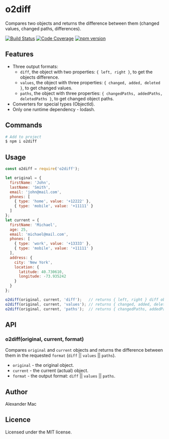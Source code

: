 # o2diff

Compares two objects and returns the difference between them (changed values, changed paths, differences).

[![Build Status](https://travis-ci.org/AlexanderMac/o2diff.svg?branch=master)](https://travis-ci.org/AlexanderMac/o2diff)
[![Code Coverage](https://codecov.io/gh/AlexanderMac/o2diff/branch/master/graph/badge.svg)](https://codecov.io/gh/AlexanderMac/o2diff)
[![npm version](https://badge.fury.io/js/o2diff.svg)](https://badge.fury.io/js/o2diff)

## Features
- Three output formats:
  - `diff`, the object with two properties: `{ left, right }`, to get the objects difference.
  - `values`, the object with three properties: `{ changed, added, deleted }`, to get changed values.
  - `paths`, the object with three properties: `{ changedPaths, addedPaths, deletedPaths }`, to get changed object paths.
- Converters for special types (ObjectId).
- Only one runtime dependency - lodash.

## Commands
```sh
# Add to project
$ npm i o2diff
```

## Usage
```js
const o2diff = require('o2diff');

let original = {
  firstName: 'John',
  lastName: 'Smith',
  email: 'john@mail.com',
  phones: [
    { type: 'home', value: '+12222' },
    { type: 'mobile', value: '+11111' }
  ]
};
let current = {
  firstName: 'Michael',
  age: 25,
  email: 'michael@mail.com',
  phones: [
    { type: 'work', value: '+13333' },
    { type: 'mobile', value: '+11111' }
  ],
  address: {
    city: 'New York',
    location: {
      latitude: 40.730610,
      longitude: -73.935242
    }
  }
};

o2diff(original, current, 'diff');   // returns { left, right } diff object
o2diff(original, current, 'values'); // returns { changed, added, deleted } values object
o2diff(original, current, 'paths');  // returns { changedPaths, addedPaths, deletedPaths } paths object
```

## API

### o2diff(original, current, format)
Compares `original` and `current` objects and returns the difference between them in the requested `format` (`diff` || `values` || `paths`).

  - `original` - the original object.
  - `current` - the current (actual) object.
  - `format` - the output format: `diff` || `values` || `paths`.

## Author
Alexander Mac

## Licence
Licensed under the MIT license.
